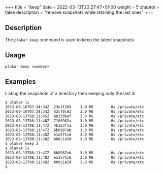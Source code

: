 +++
title = "keep"
date = 2022-03-13T23:27:47+01:00
weight = 5
chapter = false
description = "remove snapshots while retaining the last ones"
+++

## Description

The `plakar keep` command is used to keep the latest snapshots

## Usage

`plakar keep <number>`


## Examples

Listing the snapshots of a directory then keeping only the last 3:

```sh
$ plakar ls
2023-08-10T07:34:34Z  23e3f265    3.0 MB        0s /private/etc
2023-08-10T07:34:34Z  42c70c03    3.0 MB        0s /private/etc
2023-08-13T08:11:45Z  b833d6ef    3.0 MB        0s /private/etc
2023-08-13T08:11:46Z  7180902a    3.0 MB        0s /private/etc
2023-08-13T08:11:47Z  4b123f1a    3.0 MB        0s /private/etc
2023-08-13T08:11:47Z  6b8987eb    3.0 MB        0s /private/etc
2023-08-13T08:11:48Z  e1a571c6    3.0 MB        0s /private/etc
2023-08-13T08:11:48Z  b00c1e5d    3.0 MB        0s /private/etc
$ plakar keep 3
$ plakar ls
2023-08-13T08:11:47Z  6b8987eb    3.0 MB        0s /private/etc
2023-08-13T08:11:48Z  e1a571c6    3.0 MB        0s /private/etc
2023-08-13T08:11:48Z  b00c1e5d    3.0 MB        0s /private/etc
$ 
```